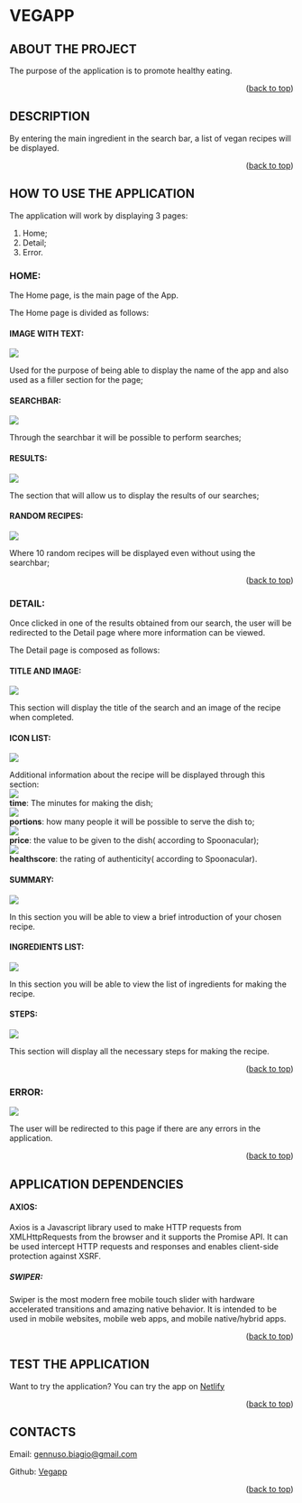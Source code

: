 <div id="top"><div>

# VEGAPP

## ABOUT THE PROJECT
The purpose of the application is to promote healthy eating.

<p align="right">(<a href="#top">back to top</a>)</p>

## DESCRIPTION

By entering the main ingredient in the search bar, a list of vegan recipes will be displayed.

<p align="right">(<a href="#top">back to top</a>)</p>

## HOW TO USE THE APPLICATION

The application will work by displaying 3 pages:
1) Home;
2) Detail;
3) Error.

### HOME:

The Home page, is the main page of the App.

The Home page is divided as follows:

#### IMAGE WITH TEXT:

![](src/assets/imageandtext.png)

Used for the purpose of being able to display the name of the app and also used as a filler section for the page;

#### SEARCHBAR:

![](src/assets/searchbar.png)

Through the searchbar it will be possible to perform searches;

#### RESULTS:

![](src/assets/results.png)

The section that will allow us to display the results of our searches;

#### RANDOM RECIPES:

![](src/assets/swiper.png)

Where 10 random recipes will be displayed even without using the searchbar;

<p align="right">(<a href="#top">back to top</a>)</p>

### DETAIL:

Once clicked in one of the results obtained from our search, the user will be redirected to the Detail page where more information can be viewed.

The Detail page is composed as follows:

#### TITLE AND IMAGE:

![](src/assets/titleandimage.png)

This section will display the title of the search and an image of the recipe when completed.

#### ICON LIST:

![](src/assets/iconlist.png)

Additional information about the recipe will be displayed through this section:\
![](src/assets/time.png)\
**time**: The minutes for making the dish;\
![](src/assets/servings.png)\
**portions**: how many people it will be possible to serve the dish to;\
![](src/assets/price.png)\
**price**: the value to be given to the dish( according to Spoonacular);\
![](src/assets/health.png)\
**healthscore**: the rating of authenticity( according to Spoonacular).

#### SUMMARY:

![](src/assets/summary.png)

In this section you will be able to view a brief introduction of your chosen recipe.

#### INGREDIENTS LIST:

![](src/assets/list.png)


In this section you will be able to view the list of ingredients for making the recipe.

#### STEPS:

![](src/assets/steps.png)


This section will display all the necessary steps for making the recipe.

<p align="right">(<a href="#top">back to top</a>)</p>


### ERROR:

![](src/assets/404.png)

The user will be redirected to this page if there are any errors in the application.

<p align="right">(<a href="#top">back to top</a>)</p>

## APPLICATION DEPENDENCIES

#### AXIOS:

Axios is a Javascript library used to make HTTP requests from XMLHttpRequests from the browser and it supports the Promise API. It can be used intercept HTTP requests and responses and enables client-side protection against XSRF.

##### SWIPER:

Swiper is the most modern free mobile touch slider with hardware accelerated transitions and amazing native behavior. It is intended to be used in mobile websites, mobile web apps, and mobile native/hybrid apps.

<p align="right">(<a href="#top">back to top</a>)</p>

## TEST THE APPLICATION

Want to try the application? You can try the app on [Netlify](https://vegapp.netlify.app/)

<p align="right">(<a href="#top">back to top</a>)</p>

## CONTACTS

Email: [gennuso.biagio@gmail.com](mailto:gennuso.biagio@gmail.com)

Github: [Vegapp](https://github.com/bilabixxx/Vegapp)

<p align="right">(<a href="#top">back to top</a>)</p>